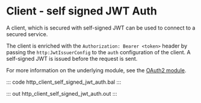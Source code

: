 # Client - self signed JWT Auth

A client, which is secured with self-signed JWT can be used to connect to
a secured service.

The client is enriched with the `Authorization: Bearer <token>` header by
passing the `http:JwtIssuerConfig` to the `auth` configuration of the
client. A self-signed JWT is issued before the request is sent.

For more information on the underlying module,
see the [OAuth2 module](https://docs.central.ballerina.io/ballerina/oauth2/latest/).

::: code http_client_self_signed_jwt_auth.bal :::

::: out http_client_self_signed_jwt_auth.out :::